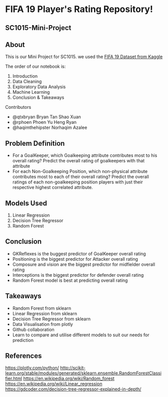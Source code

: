 # FIFA 19 Player's Rating Repository!

## SC1015-Mini-Project

## About

This is our Mini Project for SC1015. we used the [FIFA 19 Dataset from Kaggle](https://www.kaggle.com/datasets/karangadiya/fifa19)

The order of our notebook is: 

  1. Introduction
  2. Data Cleaning 
  3. Exploratory Data Analysis 
  4. Machine Learning 
  5. Conclusion & Takeaways

Contributors 

  - @qtxbryan Bryan Tan Shao Xuan 
  - @rphoen Phoen Yu Heng Ryan
  - @haqimthehipster Norhaqim Azalee


## Problem Definition 

  - For a GoalKeeper, which Goalkeeping attribute contributes most to his overall rating? Predict the overall rating of goalkeepers with that attribute 
  - For each Non-Goalkeeping Position, which non-physical attribute contributes most to each of their overall rating? Predict the overall ratings of each non-goalkeeping position players with just their respective highest correlated attribute.

## Models Used 

  1. Linear Regression 
  2. Decision Tree Regressor 
  3. Random Forest 

## Conclusion 

  - GKReflexes is the buggest predictor of GoalKeeper overall rating 
  - Positioning is the biggest predictor for Attacker overall rating
  - Composure and vision are the biggest predictor for midfielder overall rating
  - Interceptions is the biggest predictor for defender overall rating
  - Random Forest model is best at predicting overall rating

## Takeaways 
  - Random Forest from sklearn
  - Linear Regression from sklearn 
  - Decision Tree Regressor from sklearn 
  - Data Visualisation from plotly
  - Github collaboration
  - Learn to compare and utilise different models to suit our needs for prediction 

## References 

https://plotly.com/python/
http://scikit-learn.org/stable/modules/generated/sklearn.ensemble.RandomForestClassifier.html
https://en.wikipedia.org/wiki/Random_forest
https://en.wikipedia.org/wiki/Linear_regression
https://gdcoder.com/decision-tree-regressor-explained-in-depth/

